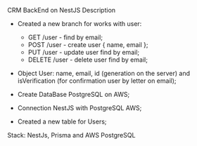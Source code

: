 CRM BackEnd on NestJS Description

- Created a new branch for works with user:
  - GET /user - find by email;
  - POST /user - create user { name, email };
  - PUT /user - update user find by email;
  - DELETE /user - delete user find by email;
- Object User: name, email, id (generation on the server) and isVerification (for confirmation user by letter on email);

- Create DataBase PostgreSQL on AWS;
- Connection NestJS with PostgreSQL AWS;
- Created a new table for Users;

Stack: NestJs, Prisma and AWS PostgreSQL